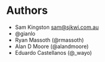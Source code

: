 # Authors

* Sam Kingston <sam@sjkwi.com.au>
* @gianlo
* Ryan Massoth (@rmassoth)
* Alan D Moore (@alandmoore)
* Eduardo Castellanos (@_wayo)

